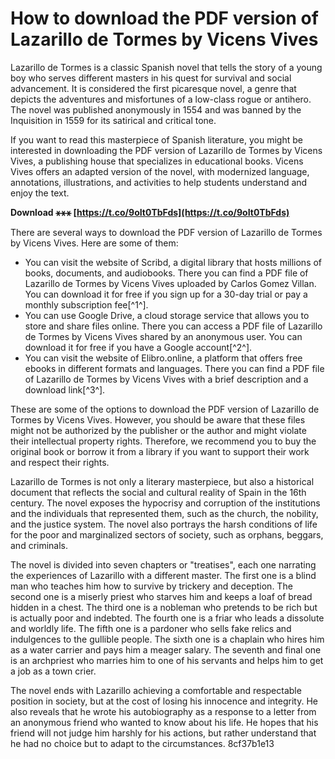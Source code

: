 # How to download the PDF version of Lazarillo de Tormes by Vicens Vives
 
Lazarillo de Tormes is a classic Spanish novel that tells the story of a young boy who serves different masters in his quest for survival and social advancement. It is considered the first picaresque novel, a genre that depicts the adventures and misfortunes of a low-class rogue or antihero. The novel was published anonymously in 1554 and was banned by the Inquisition in 1559 for its satirical and critical tone.
 
If you want to read this masterpiece of Spanish literature, you might be interested in downloading the PDF version of Lazarillo de Tormes by Vicens Vives, a publishing house that specializes in educational books. Vicens Vives offers an adapted version of the novel, with modernized language, annotations, illustrations, and activities to help students understand and enjoy the text.
 
**Download ⚹⚹⚹ [https://t.co/9oIt0TbFds](https://t.co/9oIt0TbFds)**


 
There are several ways to download the PDF version of Lazarillo de Tormes by Vicens Vives. Here are some of them:
 
- You can visit the website of Scribd, a digital library that hosts millions of books, documents, and audiobooks. There you can find a PDF file of Lazarillo de Tormes by Vicens Vives uploaded by Carlos Gomez Villan. You can download it for free if you sign up for a 30-day trial or pay a monthly subscription fee[^1^].
- You can use Google Drive, a cloud storage service that allows you to store and share files online. There you can access a PDF file of Lazarillo de Tormes by Vicens Vives shared by an anonymous user. You can download it for free if you have a Google account[^2^].
- You can visit the website of Elibro.online, a platform that offers free ebooks in different formats and languages. There you can find a PDF file of Lazarillo de Tormes by Vicens Vives with a brief description and a download link[^3^].

These are some of the options to download the PDF version of Lazarillo de Tormes by Vicens Vives. However, you should be aware that these files might not be authorized by the publisher or the author and might violate their intellectual property rights. Therefore, we recommend you to buy the original book or borrow it from a library if you want to support their work and respect their rights.
  
Lazarillo de Tormes is not only a literary masterpiece, but also a historical document that reflects the social and cultural reality of Spain in the 16th century. The novel exposes the hypocrisy and corruption of the institutions and the individuals that represented them, such as the church, the nobility, and the justice system. The novel also portrays the harsh conditions of life for the poor and marginalized sectors of society, such as orphans, beggars, and criminals.
 
The novel is divided into seven chapters or "treatises", each one narrating the experiences of Lazarillo with a different master. The first one is a blind man who teaches him how to survive by trickery and deception. The second one is a miserly priest who starves him and keeps a loaf of bread hidden in a chest. The third one is a nobleman who pretends to be rich but is actually poor and indebted. The fourth one is a friar who leads a dissolute and worldly life. The fifth one is a pardoner who sells fake relics and indulgences to the gullible people. The sixth one is a chaplain who hires him as a water carrier and pays him a meager salary. The seventh and final one is an archpriest who marries him to one of his servants and helps him to get a job as a town crier.
 
The novel ends with Lazarillo achieving a comfortable and respectable position in society, but at the cost of losing his innocence and integrity. He also reveals that he wrote his autobiography as a response to a letter from an anonymous friend who wanted to know about his life. He hopes that his friend will not judge him harshly for his actions, but rather understand that he had no choice but to adapt to the circumstances.
 8cf37b1e13
 
